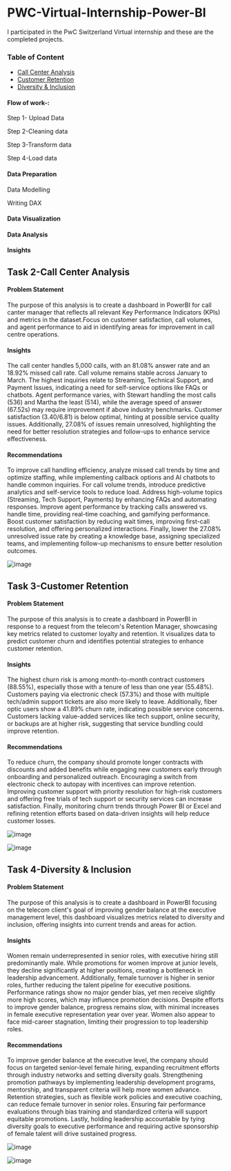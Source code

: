 # PWC-Virtual-Internship-Power-BI
I participated in the PwC Switzerland Virtual internship and these are the completed projects.
### Table of Content
- [Call Center Analysis](#call-center-analysis)
- [Customer Retention](#customer_retention)
- [Diversity & Inclusion](#diversity-&-inclusion)
  
#### Flow of work-:

Step 1- Upload Data

Step 2-Cleaning data

Step 3-Transform data

Step 4-Load data

#### Data Preparation

Data Modelling

Writing DAX

#### Data Visualization

#### Data Analysis

#### Insights
## Task 2-Call Center Analysis
#### Problem Statement
The purpose of this analysis is to create a dashboard in PowerBI for call canter manager that reflects all relevant Key Performance Indicators (KPIs) and metrics in the dataset.Focus on customer satisfaction, call volumes, and agent performance to aid in identifying areas for improvement in call centre operations.
#### Insights
The call center handles 5,000 calls, with an 81.08% answer rate and an 18.92% missed call rate. Call volume remains stable across January to March. The highest inquiries relate to Streaming, Technical Support, and Payment Issues, indicating a need for self-service options like FAQs or chatbots. Agent performance varies, with Stewart handling the most calls (536) and Martha the least (514), while the average speed of answer (67.52s) may require improvement if above industry benchmarks. Customer satisfaction (3.40/6.81) is below optimal, hinting at possible service quality issues. Additionally, 27.08% of issues remain unresolved, highlighting the need for better resolution strategies and follow-ups to enhance service effectiveness.
#### Recommendations
To improve call handling efficiency, analyze missed call trends by time and optimize staffing, while implementing callback options and AI chatbots to handle common inquiries. For call volume trends, introduce predictive analytics and self-service tools to reduce load. Address high-volume topics (Streaming, Tech Support, Payments) by enhancing FAQs and automating responses. Improve agent performance by tracking calls answered vs. handle time, providing real-time coaching, and gamifying performance. Boost customer satisfaction by reducing wait times, improving first-call resolution, and offering personalized interactions. Finally, lower the 27.08% unresolved issue rate by creating a knowledge base, assigning specialized teams, and implementing follow-up mechanisms to ensure better resolution outcomes.

![image](https://github.com/user-attachments/assets/c99e1e22-625f-41f0-9b1a-3acdbd46cd02)

## Task 3-Customer Retention
#### Problem Statement
The purpose of this analysis is to create a dashboard in PowerBI in response to a request from the telecom's Retention Manager, showcasing key metrics related to customer loyalty and retention. It visualizes data to predict customer churn and identifies potential strategies to enhance customer retention.

#### Insights
The highest churn risk is among month-to-month contract customers (88.55%), especially those with a tenure of less than one year (55.48%). Customers paying via electronic check (57.3%) and those with multiple tech/admin support tickets are also more likely to leave. Additionally, fiber optic users show a 41.89% churn rate, indicating possible service concerns. Customers lacking value-added services like tech support, online security, or backups are at higher risk, suggesting that service bundling could improve retention.

#### Recommendations
To reduce churn, the company should promote longer contracts with discounts and added benefits while engaging new customers early through onboarding and personalized outreach. Encouraging a switch from electronic check to autopay with incentives can improve retention. Improving customer support with priority resolution for high-risk customers and offering free trials of tech support or security services can increase satisfaction. Finally, monitoring churn trends through Power BI or Excel and refining retention efforts based on data-driven insights will help reduce customer losses.

![image](https://github.com/user-attachments/assets/a3fe1b94-8511-4525-8d0c-a56077bd53cc)


![image](https://github.com/user-attachments/assets/6f3ef5e8-394a-4a14-985b-9d951b7d850b)

## Task 4-Diversity & Inclusion
#### Problem Statement
The purpose of this analysis is to create a dashboard in PowerBI focusing on the telecom client's goal of improving gender balance at the executive management level, this dashboard visualizes metrics related to diversity and inclusion, offering insights into current trends and areas for action.

#### Insights
Women remain underrepresented in senior roles, with executive hiring still predominantly male. While promotions for women improve at junior levels, they decline significantly at higher positions, creating a bottleneck in leadership advancement. Additionally, female turnover is higher in senior roles, further reducing the talent pipeline for executive positions. Performance ratings show no major gender bias, yet men receive slightly more high scores, which may influence promotion decisions. Despite efforts to improve gender balance, progress remains slow, with minimal increases in female executive representation year over year. Women also appear to face mid-career stagnation, limiting their progression to top leadership roles.

#### Recommendations
To improve gender balance at the executive level, the company should focus on targeted senior-level female hiring, expanding recruitment efforts through industry networks and setting diversity goals. Strengthening promotion pathways by implementing leadership development programs, mentorship, and transparent criteria will help more women advance. Retention strategies, such as flexible work policies and executive coaching, can reduce female turnover in senior roles. Ensuring fair performance evaluations through bias training and standardized criteria will support equitable promotions. Lastly, holding leadership accountable by tying diversity goals to executive performance and requiring active sponsorship of female talent will drive sustained progress.


![image](https://github.com/user-attachments/assets/86ea70f8-4c6c-404e-8458-d09a8cb9d820)

![image](https://github.com/user-attachments/assets/a0fade03-4ac1-4aa3-90d2-41f34ee82435)



